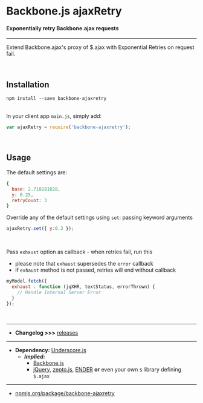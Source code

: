 # Backbone.js ajaxRetry

#### Exponentially retry Backbone.ajax requests

---

Extend Backbone.ajax's proxy of $.ajax with Exponential Retries on request fail.

&nbsp;

## Installation

```
npm install --save backbone-ajaxretry
```

&nbsp;<br>In your client app `main.js`, simply add:

```javascript
var ajaxRetry = require('backbone-ajaxretry');
```

&nbsp;

## Usage
The default settings are:

```javascript
{
  base: 2.718281828,
  y: 0.25,
  retryCount: 3
}
```

Override any of the default settings using `set`: passing keyword arguments

```javascript
ajaxRetry.set({ y:0.3 });
```
&nbsp;

Pass `exhaust` option as callback - when retries fail, run this 

  * please note that `exhaust` supersedes the `error` callback
  * if `exhaust` method is not passed, retries will end without callback

```javascript
myModel.fetch({
  exhaust : function (jqXHR, textStatus, errorThrown) {
    // Handle Internal Server Error
  }
});
```
&nbsp;

---

* **Changelog &gt;&gt;&gt;** [releases](https://github.com/gdibble/backbone-ajaxretry/releases)

---

* **Dependency:** [Underscore.js](http://underscorejs.org/)
  * ***Implied:***
    * [Backbone.js](http://backbonejs.org)
    * [jQuery](http://jquery.com), [zepto.js](http://zeptojs.com), [ENDER](http://ender.jit.su) **or** even your own `$` library defining `$.ajax`

---

* [npmjs.org/package/backbone-ajaxretry](https://www.npmjs.org/package/backbone-ajaxretry)

